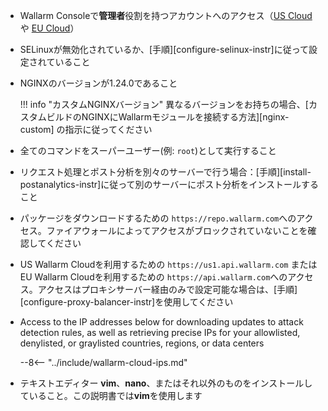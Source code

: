 * Wallarm Consoleで**管理者**役割を持つアカウントへのアクセス（[US Cloud](https://us1.my.wallarm.com/) や [EU Cloud](https://my.wallarm.com/)）
* SELinuxが無効化されているか、[手順][configure-selinux-instr]に従って設定されていること
* NGINXのバージョンが1.24.0であること

    !!! info "カスタムNGINXバージョン"
        異なるバージョンをお持ちの場合、[カスタムビルドのNGINXにWallarmモジュールを接続する方法][nginx-custom] の指示に従ってください
* 全てのコマンドをスーパーユーザー(例: `root`)として実行すること
* リクエスト処理とポスト分析を別々のサーバーで行う場合：[手順][install-postanalytics-instr]に従って別のサーバーにポスト分析をインストールすること
* パッケージをダウンロードするための `https://repo.wallarm.com`へのアクセス。ファイアウォールによってアクセスがブロックされていないことを確認してください
* US Wallarm Cloudを利用するための `https://us1.api.wallarm.com` または EU Wallarm Cloudを利用するための `https://api.wallarm.com`へのアクセス。アクセスはプロキシサーバー経由のみで設定可能な場合は、[手順][configure-proxy-balancer-instr]を使用してください
* Access to the IP addresses below for downloading updates to attack detection rules, as well as retrieving precise IPs for your allowlisted, denylisted, or graylisted countries, regions, or data centers

    --8<-- "../include/wallarm-cloud-ips.md"
* テキストエディター **vim**、**nano**、またはそれ以外のものをインストールしていること。この説明書では**vim**を使用します